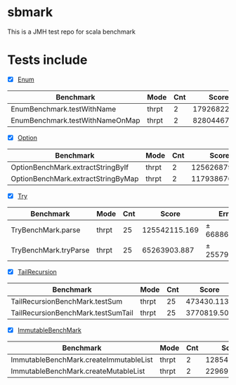 # sbmark
This is a JMH test repo for scala benchmark

# Tests include
- [X] [Enum](src/main/scala/test/EnumBenchMark.scala)

|Benchmark                       |  Mode  | Cnt     |     Score     |     Error    | Units|
|--------------------------------|--------|---------|---------------|--------------|------|
|EnumBenchmark.testWithName      |   thrpt|  2      | 17926822.565  |              | ops/s|
|EnumBenchmark.testWithNameOnMap |   thrpt|  2      | 82804467.782  |              | ops/s|

- [X] [Option](src/main/scala/test/OptionBenchMark.scala)

|Benchmark                             |  Mode  | Cnt     |     Score     |     Error    | Units|
|--------------------------------------|--------|---------|---------------|--------------|------|
|OptionBenchMark.extractStringByIf     |  thrpt |  2      | 125626879.797 |              | ops/s|
|OptionBenchMark.extractStringByMap    |  thrpt |  2      | 117938676.872 |              | ops/s|


- [X] [Try](src/main/scala/test/TryBenchMark.scala)

|Benchmark             |  Mode  | Cnt     |     Score     |     Error    | Units|
|----------------------|--------|---------|---------------|--------------|------|
|TryBenchMark.parse    |   thrpt|  25     | 125542115.169 | ± 668863.698 | ops/s|
|TryBenchMark.tryParse |   thrpt|  25     |  65263903.887 | ± 255795.871 | ops/s|

- [X] [TailRecursion](src/main/scala/test/TailRecursionBenchMark.scala)

|Benchmark                          |  Mode  | Cnt     |     Score     |     Error    | Units|
|-----------------------------------|--------|---------|---------------|--------------|------|
|TailRecursionBenchMark.testSum     |   thrpt|  25     | 473430.113    |              | ops/s|
|TailRecursionBenchMark.testSumTail |   thrpt|  25     | 3770819.505   |              | ops/s|

- [X] [ImmutableBenchMark](src/main/scala/test/ImmutableBenchMark.scala)


|Benchmark                                |  Mode  | Cnt     |     Score     |     Error    | Units|
|-----------------------------------------|--------|---------|---------------|--------------|------|
|ImmutableBenchMark.createImmutableList   |  thrpt |  2      | 12854111.289  |              | ops/s|
|ImmutableBenchMark.createMutableList     |  thrpt |  2      | 22969947.009  |              | ops/s|
